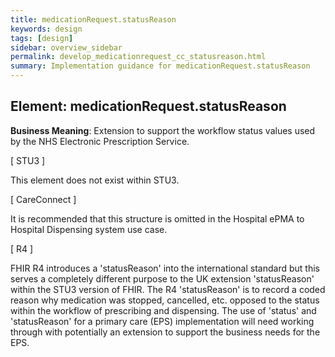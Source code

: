 ```yaml
---
title: medicationRequest.statusReason
keywords: design
tags: [design]
sidebar: overview_sidebar
permalink: develop_medicationrequest_cc_statusreason.html
summary: Implementation guidance for medicationRequest.statusReason
---
```


## Element: medicationRequest.statusReason

**Business Meaning**: Extension to support the workflow status values used by the NHS Electronic Prescription Service.

[ STU3 ]

This element does not exist within STU3.

[ CareConnect ]

It is recommended that this structure is omitted in the Hospital ePMA to Hospital Dispensing system use case.

[ R4 ]

FHIR R4 introduces a 'statusReason' into the international standard but this serves a completely different purpose to the UK extension 'statusReason' within the STU3 version of FHIR. The R4 'statusReason' is to record a coded reason why medication was stopped, cancelled, etc. opposed to the status within the workflow of prescribing and dispensing. The use of 'status' and 'statusReason' for a primary care (EPS) implementation will need working through with potentially an extension to support the business needs for the EPS.